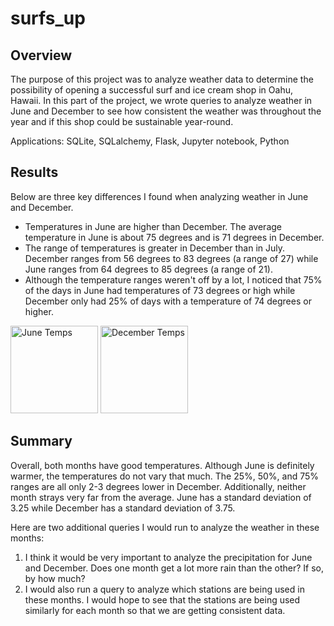 # surfs_up

## Overview
The purpose of this project was to analyze weather data to determine the possibility of opening a successful surf and ice cream shop in Oahu, Hawaii. In this part of the project, we wrote queries to analyze weather in June and December to see how consistent the weather was throughout the year and if this shop could be sustainable year-round.

Applications: SQLite, SQLalchemy, Flask, Jupyter notebook, Python

## Results
Below are three key differences I found when analyzing weather in June and December. 
- Temperatures in June are higher than December. The average temperature in June is about 75 degrees and is 71 degrees in December.
- The range of temperatures is greater in December than in July. December ranges from 56 degrees to 83 degrees (a range of 27) while June ranges from 64 degrees to 85 degrees (a range of 21).
- Although the temperature ranges weren't off by a lot, I noticed that 75% of the days in June had temperatures of 73 degrees or high while December only had 25% of days with a temperature of 74 degrees or higher.

<p float="left">
  <img width="140" alt="June Temps" src="https://user-images.githubusercontent.com/90946252/142322107-311887a5-8308-438c-9b5e-914ae818d168.png">
  <img width="140" alt="December Temps" src="https://user-images.githubusercontent.com/90946252/142322260-fa479f0f-9012-4449-8a64-15d9c047e7f1.png"> 
</p>

## Summary
Overall, both months have good temperatures. Although June is definitely warmer, the temperatures do not vary that much. The 25%, 50%, and 75% ranges are all only 2-3 degrees lower in December. Additionally, neither month strays very far from the average. June has a standard deviation of 3.25 while December has a standard deviation of 3.75.

Here are two additional queries I would run to analyze the weather in these months:
1. I think it would be very important to analyze the precipitation for June and December. Does one month get a lot more rain than the other? If so, by how much?
2. I would also run a query to analyze which stations are being used in these months. I would hope to see that the stations are being used similarly for each month so that we are getting consistent data.

